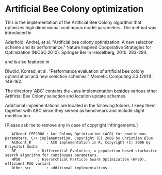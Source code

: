 # Artificial Bee Colony optimization

This is the implementation of the Artificial Bee Colony algorithm that optimizes high dimensional continuous model parameters. 
The method was introduced in   

Aderhold, Andrej, et al. "Artificial bee colony optimization: A new selection scheme and its performance." Nature Inspired Cooperative Strategies for Optimization (NICSO 2010). Springer Berlin Heidelberg, 2010. 283-294.

and is also featured in 

Diwold, Konrad, et al. "Performance evaluation of artificial bee colony optimization and new selection schemes." Memetic Computing 3.3 (2011): 149-162.

The directory 'ABC' contains the Java implementation besides various other Artificial Bee Colony selection and location update schemes. 

Additional implementations are located in the following folders. I keep them together with ABC since they served as benchmark and include slight modification. 

[Please ask me to remove any in case of copyright infringements.]


	   ACOcont_CPP2008 : Ant Colony Optimization (ACO) for continuous parameters, C++ implementation, Copyright (C) 2008 by Christian Blum 
	   ACOcont_R       : ACO implementation in R, Copyright (C) 2006 by Krzysztof Socha
	   DE 		   : Differential Evolution, a population based stochastic search algorithm for continuous parameters.
	   HPSO		   : Hierarchical Particle Swarm Optimization (HPSO), efficient PSO variant
	   Other_src       : additional implementations  
	   
	   	   
